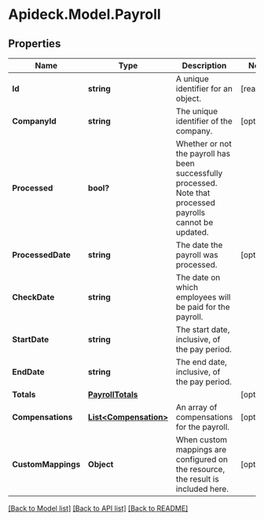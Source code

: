 # Apideck.Model.Payroll

## Properties

Name | Type | Description | Notes
------------ | ------------- | ------------- | -------------
**Id** | **string** | A unique identifier for an object. | [readonly] 
**CompanyId** | **string** | The unique identifier of the company. | [optional] 
**Processed** | **bool?** | Whether or not the payroll has been successfully processed. Note that processed payrolls cannot be updated. | 
**ProcessedDate** | **string** | The date the payroll was processed. | [optional] 
**CheckDate** | **string** | The date on which employees will be paid for the payroll. | 
**StartDate** | **string** | The start date, inclusive, of the pay period. | 
**EndDate** | **string** | The end date, inclusive, of the pay period. | 
**Totals** | [**PayrollTotals**](.md) |  | [optional] 
**Compensations** | [**List&lt;Compensation&gt;**](Compensation.md) | An array of compensations for the payroll. | [optional] 
**CustomMappings** | **Object** | When custom mappings are configured on the resource, the result is included here. | [optional] 

[[Back to Model list]](../README.md#documentation-for-models) [[Back to API list]](../README.md#documentation-for-api-endpoints) [[Back to README]](../README.md)

